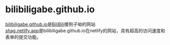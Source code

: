 # bilibiligabe.github.io
[bilibiligabe.github.io](https://bilibiligabe.github.io)是[BiliBili](https://bilibili.com)傻狗子呦的网站  
[shag.netlify.app](https://shag.netlify.app)是bilibiligabe.github.io在netlify的网站，具有超高的访问速度和表单的提交功能。
